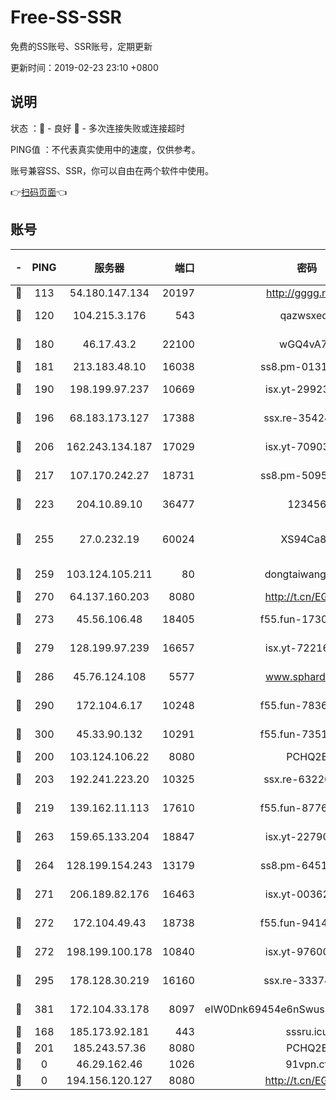 # Free-SS-SSR

免费的SS账号、SSR账号，定期更新

更新时间：2019-02-23 23:10 +0800

## 说明

状态     ：🙂 - 良好 🙁 - 多次连接失败或连接超时

PING值   ：不代表真实使用中的速度，仅供参考。

账号兼容SS、SSR，你可以自由在两个软件中使用。

👉[扫码页面](https://liesauer.github.io/free-ss-ssr.github.io/)👈

## 账号

|-|PING|服务器|端口|密码|加密方式|区域|
|:----:|:----:|:-----:|-----:|:----:|:----:|:----:|
|🙂|113|54.180.147.134|20197|http://gggg.rocks|chacha20|KR|
|🙂|120|104.215.3.176|543|qazwsxedc|aes-256-gcm|JP|
|🙂|180|46.17.43.2|22100|wGQ4vA7D|aes-256-gcm|RU|
|🙂|181|213.183.48.10|16038|ss8.pm-01318678|rc4-md5|RU|
|🙂|190|198.199.97.237|10669|isx.yt-29923675|aes-256-cfb|US|
|🙂|196|68.183.173.127|17388|ssx.re-35424497|aes-256-cfb|US|
|🙂|206|162.243.134.187|17029|isx.yt-70903569|aes-256-cfb|US|
|🙂|217|107.170.242.27|18731|ss8.pm-50950263|aes-256-cfb|US|
|🙂|223|204.10.89.10|36477|123456|aes-256-cfb|US|
|🙂|255|27.0.232.19|60024|XS94Ca8K|xchacha20-ietf-poly1305|HK|
|🙂|259|103.124.105.211|80|dongtaiwang.com|aes-256-cfb|US|
|🙂|270|64.137.160.203|8080|http://t.cn/EGJIyrl|rc4-md5|CA|
|🙂|273|45.56.106.48|18405|f55.fun-17301402|aes-256-cfb|US|
|🙂|279|128.199.97.239|16657|isx.yt-72216653|aes-256-cfb|SG|
|🙂|286|45.76.124.108|5577|www.sphard.com|aes-256-cfb|AU|
|🙂|290|172.104.6.17|10248|f55.fun-78360191|aes-256-cfb|US|
|🙂|300|45.33.90.132|10291|f55.fun-73512768|aes-256-cfb|US|
|🙂|200|103.124.106.22|8080|PCHQ2E|rc4-md5|US|
|🙂|203|192.241.223.20|10325|ssx.re-63226148|aes-256-cfb|US|
|🙂|219|139.162.11.113|17610|f55.fun-87762700|aes-256-cfb|SG|
|🙂|263|159.65.133.204|18847|isx.yt-22790068|aes-256-cfb|SG|
|🙂|264|128.199.154.243|13179|ss8.pm-64511599|aes-256-cfb|SG|
|🙂|271|206.189.82.176|16463|isx.yt-00362323|aes-256-cfb|SG|
|🙂|272|172.104.49.43|18738|f55.fun-94147766|aes-256-cfb|SG|
|🙂|272|198.199.100.178|10840|isx.yt-97600185|aes-256-cfb|US|
|🙂|295|178.128.30.219|16160|ssx.re-33374521|aes-256-cfb|SG|
|🙂|381|172.104.33.178|8097|eIW0Dnk69454e6nSwuspv9DmS201tQ0D|aes-256-cfb|SG|
|🙁|168|185.173.92.181|443|sssru.icu|rc4-md5|RU|
|🙁|201|185.243.57.36|8080|PCHQ2E|rc4-md5|US|
|🙁|0|46.29.162.46|1026|91vpn.cf|rc4-md5|RU|
|🙁|0|194.156.120.127|8080|http://t.cn/EGJIyrl|rc4-md5|RU|

